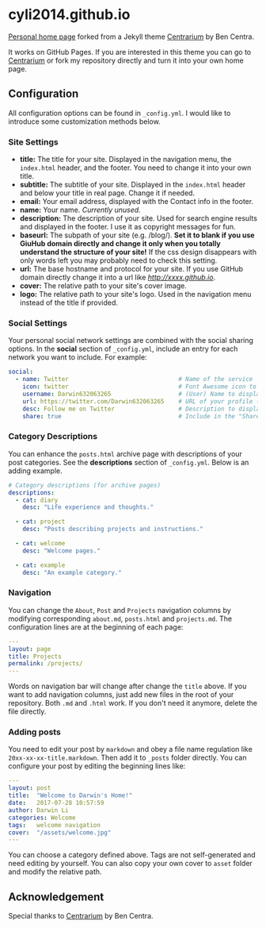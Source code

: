 # cyli2014.github.io

[Personal home page][homepage] forked from a Jekyll theme [Centrarium][centrarium] by Ben Centra. 

It works on GitHub Pages. If you are interested in this theme you can go to [Centrarium][centrarium-github] or fork my repository directly and turn it into your own home page.

## Configuration

All configuration options can be found in `_config.yml`. I would like to introduce some customization methods below.

### Site Settings

* __title:__ The title for your site. Displayed in the navigation menu, the `index.html` header, and the footer. You need to change it into your own title. 
* __subtitle:__ The subtitle of your site. Displayed in the `index.html` header and below your title in real page. Change it if needed.
* __email:__ Your email address, displayed with the Contact info in the footer. 
* __name:__ Your name. _Currently unused._
* __description:__ The description of your site. Used for search engine results and displayed in the footer. I use it as copyright messages for fun.
* __baseurl:__ The subpath of your site (e.g. /blog/). __Set it to blank if you use GiuHub domain directly and change it only when you totally understand the structure of your site!__ If the css design disappears with only words left you may probably need to check this setting. 
* __url:__ The base hostname and protocol for your site. If you use GitHub domain directly change it into a url like _http://xxxx.github.io_.
* __cover:__ The relative path to your site's cover image.
* __logo:__ The relative path to your site's logo. Used in the navigation menu instead of the title if provided.

### Social Settings

Your personal social network settings are combined with the social sharing options. In the __social__ section of `_config.yml`, include an entry for each network you want to include. For example:

```yml
social:
  - name: Twitter                         		# Name of the service
    icon: twitter                         		# Font Awesome icon to use (minus fa- prefix)
    username: Darwin632063265                	# (User) Name to display in the footer link
    url: https://twitter.com/Darwin632063265	# URL of your profile (leave blank to not display in footer)
    desc: Follow me on Twitter            		# Description to display as link title, etc
    share: true                          	 	# Include in the "Share" section of posts
```

### Category Descriptions

You can enhance the `posts.html` archive page with descriptions of your post categories. See the __descriptions__ section of `_config.yml`. Below is an adding example.

```yml
# Category descriptions (for archive pages)
descriptions:
  - cat: diary
    desc: "Life experience and thoughts."

  - cat: project
    desc: "Posts describing projects and instructions."

  - cat: welcome
    desc: "Welcome pages."

  - cat: example
    desc: "An example category."
```

### Navigation

You can change the `About`, `Post` and `Projects` navigation columns by modifying corresponding `about.md`, `posts.html` and `projects.md`. The configuration lines are at the beginning of each page:

```yml
---
layout: page
title: Projects
permalink: /projects/
---
```

Words on navigation bar will change after change the `title` above. If you want to add navigation columns, just add new files in the root of your repository. Both `.md` and `.html` work. If you don't need it anymore, delete the file directly.

### Adding posts

You need to edit your post by `markdown` and obey a file name regulation like `20xx-xx-xx-title.markdown`. Then add it to `_posts` folder directly. You can configure your post by editing the beginning lines like:

```yml
---
layout: post
title:  "Welcome to Darwin's Home!"
date:   2017-07-28 10:57:59
author: Darwin Li
categories: Welcome
tags:	welcome navigation
cover:  "/assets/welcome.jpg"
---
```

You can choose a category defined above. Tags are not self-generated and need editing by yourself. You can also copy your own cover to `asset` folder and modify the relative path.

## Acknowledgement

Special thanks to [Centrarium][centrarium] by Ben Centra.

[homepage]:		https://cyli2014.github.io
[centrarium]:	http://bencentra.com/centrarium/
[centrarium-github]:	https://github.com/bencentra/centrarium